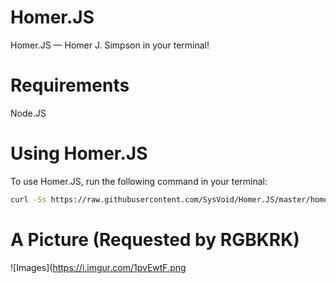 # Homer.JS
Homer.JS — Homer J. Simpson in your terminal!

# Requirements
Node.JS

# Using Homer.JS
To use Homer.JS, run the following command in your terminal:
```bash
curl -Ss https://raw.githubusercontent.com/SysVoid/Homer.JS/master/homer.sh | bash
```
# A Picture (Requested by RGBKRK)
![Images](https://i.imgur.com/1pvEwtF.png